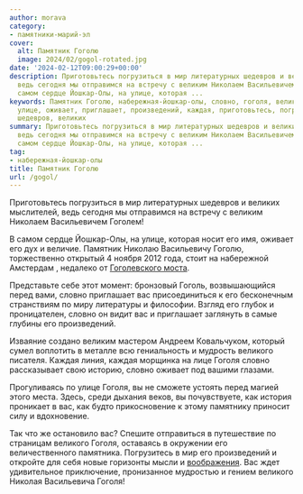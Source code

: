 ```yaml
---
author: morava
category:
- памятники-марий-эл
cover:
  alt: Памятник Гоголю
  image: 2024/02/gogol-rotated.jpg
date: '2024-02-12T09:00:29+00:00'
description: Приготовьтесь погрузиться в мир литературных шедевров и великих мыслителей,
  ведь сегодня мы отправимся на встречу с великим Николаем Васильевичем Гоголем! В
  самом сердце Йошкар-Олы, на улице, которая ...
keywords: Памятник Гоголю, набережная-йошкар-олы, словно, гоголя, великого, мир, великим,
  улице, оживает, приглашает, произведений, каждая, приготовьтесь, погрузиться, литературных,
  шедевров, великих
summary: Приготовьтесь погрузиться в мир литературных шедевров и великих мыслителей,
  ведь сегодня мы отправимся на встречу с великим Николаем Васильевичем Гоголем! В
  самом сердце Йошкар-Олы, на улице, которая ...
tag:
- набережная-йошкар-олы
title: Памятник Гоголю
url: /gogol/
---
```


Приготовьтесь погрузиться в мир литературных шедевров и великих мыслителей, ведь сегодня мы отправимся на встречу с великим Николаем Васильевичем Гоголем!

В самом сердце Йошкар-Олы, на улице, которая носит его имя, оживает его дух и величие. Памятник Николаю Васильевичу Гоголю, торжественно открытый 4 ноября 2012 года, стоит на набережной Амстердам , недалеко от [Гоголевского моста](/gogolevskij-most-v-joshkar-ole/).

Представьте себе этот момент: бронзовый Гоголь, возвышающийся перед вами, словно приглашает вас присоединиться к его бесконечным странствиям по миру литературы и философии. Взгляд его глубок и проницателен, словно он видит вас и приглашает заглянуть в самые глубины его произведений.

Изваяние создано великим мастером Андреем Ковальчуком, который сумел воплотить в металле всю гениальность и мудрость великого писателя. Каждая линия, каждая морщинка на лице Гоголя словно рассказывает свою историю, словно оживает под вашими глазами.

Прогуливаясь по улице Гоголя, вы не сможете устоять перед магией этого места. Здесь, среди дыхания веков, вы почувствуете, как история проникает в вас, как будто прикосновение к этому памятнику приносит силу и вдохновение.

Так что же остановило вас? Спешите отправиться в путешествие по страницам великого Гоголя, оставаясь в окружении его величественного памятника. Погрузитесь в мир его произведений и откройте для себя новые горизонты мысли и [воображения](/alatoys/). Вас ждет удивительное приключение, пронизанное мудростью и гением великого Николая Васильевича Гоголя!